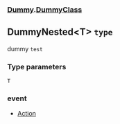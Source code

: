 ### [Dummy](./Dummy.md 'Dummy').[DummyClass](./Dummy-DummyClass.md 'Dummy.DummyClass')
## DummyNested&lt;T&gt; `type`
dummy `test`
### Type parameters

<a name='Dummy-DummyClass-DummyNested-T--T'></a>
`T`
>
### event
- [Action](./Dummy-DummyClass-DummyNested-T--Action.md 'Dummy.DummyClass.DummyNested&lt;T&gt;.Action')
